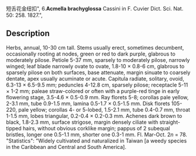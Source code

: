 短舌花金纽扣",
6.**Acmella brachyglossa** Cassini in F. Cuvier Dict. Sci. Nat. 50: 258. 1827.",

## Description
Herbs, annual, 10-30 cm tall. Stems usually erect, sometimes decumbent, occasionally rooting at nodes, green or red to dark purple, glabrous to moderately pilose. Petiole 5-37 mm, sparsely to moderately pilose, narrowly winged; leaf blade narrowly ovate to ovate, 1.8-10 × 0.8-6 cm, glabrous to sparsely pilose on both surfaces, base attenuate, margin sinuate to coarsely dentate, apex usually acuminate or acute. Capitula radiate, solitary, ovoid, 6.3-13 × 6.5-9.5 mm; peduncles 4-12.8 cm, sparsely pilose; receptacle 5-11 × 1-2 mm; paleae straw-colored or often with a purple-red tinge in early flowering stage, 3.5-4.6 × 0.5-0.9 mm. Ray florets 5-8; corollas pale yellow, 2-3.1 mm, tube 0.9-1.5 mm, lamina 0.5-1.7 × 0.5-1.5 mm. Disk florets 105-220, pale yellow; corollas 4- or 5-lobed, 1.5-2.1 mm, tube 0.4-0.7 mm, throat 1-1.5 mm, lobes triangular, 0.2-0.4 × 0.2-0.3 mm. Achenes dark brown to black, 1.8-2.3 mm, surface strigose, margin densely ciliate with straight-tipped hairs, without obvious corklike margin; pappus of 2 subequal bristles, longer one 0.5-1.1 mm, shorter one 0.3-1 mm. Fl. Mar-Oct. 2*n* = 78.
  "Statistics": "Widely cultivated and naturalized in Taiwan [a weedy species in the Caribbean and Central and South America].
